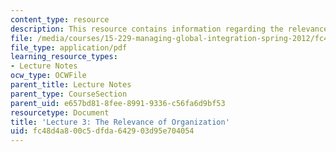 ```yaml
---
content_type: resource
description: This resource contains information regarding the relevance of organization.
file: /media/courses/15-229-managing-global-integration-spring-2012/fc48d4a800c5dfda642903d95e704054_MIT15_229S12_lec03.pdf
file_type: application/pdf
learning_resource_types:
- Lecture Notes
ocw_type: OCWFile
parent_title: Lecture Notes
parent_type: CourseSection
parent_uid: e657bd81-8fee-8991-9336-c56fa6d9bf53
resourcetype: Document
title: 'Lecture 3: The Relevance of Organization'
uid: fc48d4a8-00c5-dfda-6429-03d95e704054
---
```

